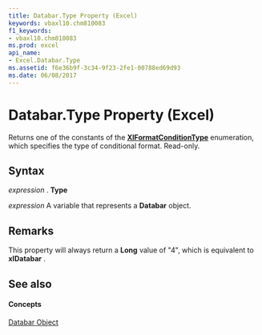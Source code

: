 ```yaml
---
title: Databar.Type Property (Excel)
keywords: vbaxl10.chm810083
f1_keywords:
- vbaxl10.chm810083
ms.prod: excel
api_name:
- Excel.Databar.Type
ms.assetid: f6e36b9f-3c34-9f23-2fe1-00788ed69d93
ms.date: 06/08/2017
---
```



# Databar.Type Property (Excel)

Returns one of the constants of the  **[XlFormatConditionType](xlformatconditiontype-enumeration-excel.md)** enumeration, which specifies the type of conditional format. Read-only.


## Syntax

 _expression_ . **Type**

 _expression_ A variable that represents a **Databar** object.


## Remarks

This property will always return a  **Long** value of "4", which is equivalent to **xlDatabar** .


## See also


#### Concepts


[Databar Object](databar-object-excel.md)

